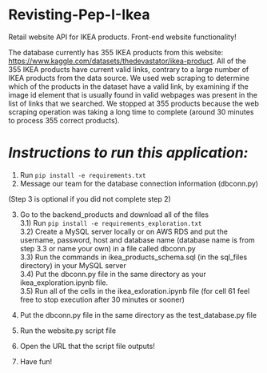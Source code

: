 # Revisting-Pep-I-Ikea

Retail website API for IKEA products. Front-end website functionality!

The database currently has 355 IKEA products from this website: https://www.kaggle.com/datasets/thedevastator/ikea-product. All of the 355 IKEA products have current valid links, contrary to a large number of IKEA products from the data source. We used web scraping to determine which of the products in the dataset have a valid link, by examining if the image id element that is usually found in valid webpages was present in the list of links that we searched. We stopped at 355 products because the web scraping operation was taking a long time to complete (around 30 minutes to process 355 correct products).

# _**Instructions to run this application:**_ #

1) Run `pip install -e requirements.txt`
2) Message our team for the database connection information (dbconn.py)

(Step 3 is optional if you did not complete step 2)  

3) Go to the backend_products and download all of the files  
3.1) Run `pip install -e requirements_exploration.txt`  
3.2) Create a MySQL server locally or on AWS RDS and put the username, password, host and database name (database name is from step 3.3 or name your own) in a file called dbconn.py  
3.3) Run the commands in ikea_products_schema.sql (in the sql_files directory) in your MySQL server  
3.4) Put the dbconn.py file in the same directory as your ikea_exploration.ipynb file.  
3.5) Run all of the cells in the ikea_exloration.ipynb file (for cell 61 feel free to stop execution after 30 minutes or sooner)  


4) Put the dbconn.py file in the same directory as the test_database.py file
5) Run the website.py script file
6) Open the URL that the script file outputs!
7) Have fun!
